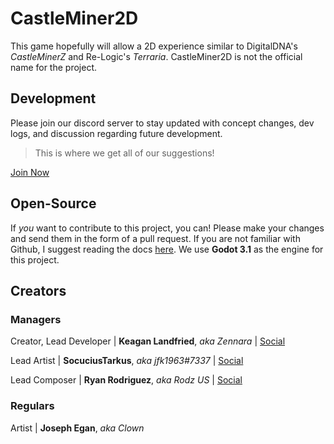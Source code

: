 # CastleMiner2D
This game hopefully will allow a 2D experience similar to DigitalDNA's *CastleMinerZ* and Re-Logic's *Terraria*. 
CastleMiner2D is not the official name for the project.

## Development
Please join our discord server to stay updated with concept changes, dev logs, and discussion regarding future development.
> This is where we get all of our suggestions!

[Join Now](https://discord.gg/xdvHuzcGa9)

## Open-Source
If *you* want to contribute to this project, you can! Please make your changes and send them in the form of a pull request. If you are not familiar with Github, I suggest reading the docs [here](https://docs.github.com/en). We use **Godot 3.1** as the engine for this project.

## Creators
### Managers
Creator, Lead Developer | **Keagan Landfried**, *aka Zennara* | [Social](https://www.zennara.me)

Lead Artist | **SocuciusTarkus**, *aka jfk1963#7337* | [Social](https://www.instagram.com/socuciustarkustwo/)

Lead Composer | **Ryan Rodriguez**, *aka Rodz US* | [Social](https://instagram.com/ryan_5.slow?igshid=3591j3q7fmix)

### Regulars
Artist | **Joseph Egan**, *aka Clown*

